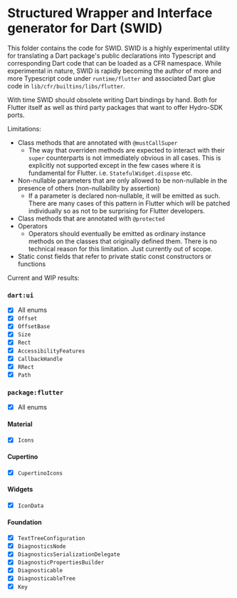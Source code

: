 # Structured Wrapper and Interface generator for Dart (SWID)

This folder contains the code for SWID. SWID is a highly experimental utility for translating a Dart package's public declarations into Typescript and corresponding Dart code that can be loaded as a CFR namespace. While experimental in nature, SWID is rapidly becoming the author of more and more Typescript code under `runtime/flutter` and associated Dart glue code in `lib/cfr/builtins/libs/flutter`.

With time SWID should obsolete writing Dart bindings by hand. Both for Flutter itself as well as third party packages that want to offer Hydro-SDK ports.

Limitations:
- Class methods that are annotated with `@mustCallSuper`
    - The way that overriden methods are expected to interact with their `super` counterparts is not immediately obvious in all cases. This is explicitly not supported except in the few cases where it is fundamental for Flutter. i.e. `StatefulWidget.dispose` etc.
- Non-nullable parameters that are only allowed to be non-nullable in the presence of others (non-nullability by assertion)
    - If a parameter is declared non-nullable, it will be emitted as such. There are many cases of this pattern in Flutter which will be patched individually so as not to be surprising for Flutter developers.
- Class methods that are annotated with `@protected`
- Operators
    - Operators should eventually be emitted as ordinary instance methods on the classes that originally defined them. There is no technical reason for this limitation. Just currently out of scope.
- Static const fields that refer to private static const constructors or functions


Current and WIP results:

### `dart:ui`
- [x] All enums
- [x] `Offset`
- [x] `OffsetBase`
- [x] `Size`
- [x] `Rect`
- [x] `AccessibilityFeatures`
- [x] `CallbackHandle`
- [x] `RRect`
- [x] `Path`

### `package:flutter`
- [x] All enums
#### Material
- [x] `Icons`
#### Cupertino
- [x] `CupertinoIcons`
#### Widgets
- [x] `IconData`  
#### Foundation
- [x] `TextTreeConfiguration`
- [x] `DiagnosticsNode`
- [x] `DiagnosticsSerializationDelegate`
- [x] `DiagnosticPropertiesBuilder`
- [x] `Diagnosticable`
- [x] `DiagnosticableTree`
- [x] `Key`